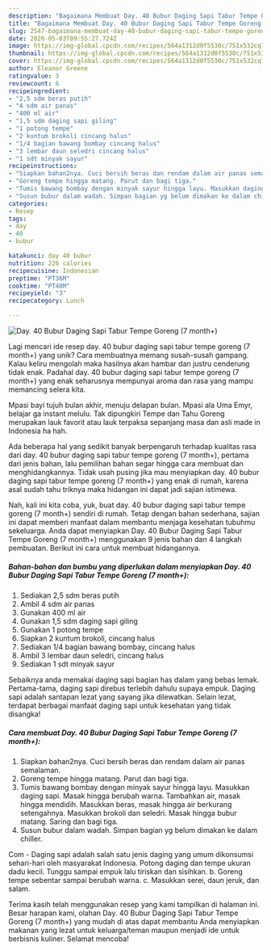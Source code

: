 ```yaml
---
description: "Bagaimana Membuat Day. 40 Bubur Daging Sapi Tabur Tempe Goreng (7 month+) Anti Gagal"
title: "Bagaimana Membuat Day. 40 Bubur Daging Sapi Tabur Tempe Goreng (7 month+) Anti Gagal"
slug: 2547-bagaimana-membuat-day-40-bubur-daging-sapi-tabur-tempe-goreng-7-month-anti-gagal
date: 2020-05-03T09:55:27.724Z
image: https://img-global.cpcdn.com/recipes/564a1312d0f5530c/751x532cq70/day-40-bubur-daging-sapi-tabur-tempe-goreng-7-month-foto-resep-utama.jpg
thumbnail: https://img-global.cpcdn.com/recipes/564a1312d0f5530c/751x532cq70/day-40-bubur-daging-sapi-tabur-tempe-goreng-7-month-foto-resep-utama.jpg
cover: https://img-global.cpcdn.com/recipes/564a1312d0f5530c/751x532cq70/day-40-bubur-daging-sapi-tabur-tempe-goreng-7-month-foto-resep-utama.jpg
author: Eleanor Greene
ratingvalue: 3
reviewcount: 6
recipeingredient:
- "2,5 sdm beras putih"
- "4 sdm air panas"
- "400 ml air"
- "1,5 sdm daging sapi giling"
- "1 potong tempe"
- "2 kuntum brokoli cincang halus"
- "1/4 bagian bawang bombay cincang halus"
- "3 lembar daun seledri cincang halus"
- "1 sdt minyak sayur"
recipeinstructions:
- "Siapkan bahan2nya. Cuci bersih beras dan rendam dalam air panas semalaman."
- "Goreng tempe hingga matang. Parut dan bagi tiga."
- "Tumis bawang bombay dengan minyak sayur hingga layu. Masukkan daging sapi. Masak hingga berubah warna. Tambahkan air, masak hingga mendidih. Masukkan beras, masak hingga air berkurang setengahnya. Masukkan brokoli dan seledri. Masak hingga bubur matang. Saring dan bagi tiga."
- "Susun bubur dalam wadah. Simpan bagian yg belum dimakan ke dalam chiller."
categories:
- Resep
tags:
- day
- 40
- bubur

katakunci: day 40 bubur 
nutrition: 226 calories
recipecuisine: Indonesian
preptime: "PT36M"
cooktime: "PT48M"
recipeyield: "3"
recipecategory: Lunch

---
```



![Day. 40 Bubur Daging Sapi Tabur Tempe Goreng (7 month+)](https://img-global.cpcdn.com/recipes/564a1312d0f5530c/751x532cq70/day-40-bubur-daging-sapi-tabur-tempe-goreng-7-month-foto-resep-utama.jpg)

Lagi mencari ide resep day. 40 bubur daging sapi tabur tempe goreng (7 month+) yang unik? Cara membuatnya memang susah-susah gampang. Kalau keliru mengolah maka hasilnya akan hambar dan justru cenderung tidak enak. Padahal day. 40 bubur daging sapi tabur tempe goreng (7 month+) yang enak seharusnya mempunyai aroma dan rasa yang mampu memancing selera kita.

Mpasi bayi tujuh bulan akhir, menuju delapan bulan. Mpasi ala Uma Emyr, belajar ga instant melulu. Tak dipungkiri Tempe dan Tahu Goreng merupakan lauk favorit atau lauk terpaksa sepanjang masa dan asli made in Indonesia ha hah.

Ada beberapa hal yang sedikit banyak berpengaruh terhadap kualitas rasa dari day. 40 bubur daging sapi tabur tempe goreng (7 month+), pertama dari jenis bahan, lalu pemilihan bahan segar hingga cara membuat dan menghidangkannya. Tidak usah pusing jika mau menyiapkan day. 40 bubur daging sapi tabur tempe goreng (7 month+) yang enak di rumah, karena asal sudah tahu triknya maka hidangan ini dapat jadi sajian istimewa.


Nah, kali ini kita coba, yuk, buat day. 40 bubur daging sapi tabur tempe goreng (7 month+) sendiri di rumah. Tetap dengan bahan sederhana, sajian ini dapat memberi manfaat dalam membantu menjaga kesehatan tubuhmu sekeluarga. Anda dapat menyiapkan Day. 40 Bubur Daging Sapi Tabur Tempe Goreng (7 month+) menggunakan 9 jenis bahan dan 4 langkah pembuatan. Berikut ini cara untuk membuat hidangannya.

<!--inarticleads1-->

##### Bahan-bahan dan bumbu yang diperlukan dalam menyiapkan Day. 40 Bubur Daging Sapi Tabur Tempe Goreng (7 month+):

1. Sediakan 2,5 sdm beras putih
1. Ambil 4 sdm air panas
1. Gunakan 400 ml air
1. Gunakan 1,5 sdm daging sapi giling
1. Gunakan 1 potong tempe
1. Siapkan 2 kuntum brokoli, cincang halus
1. Sediakan 1/4 bagian bawang bombay, cincang halus
1. Ambil 3 lembar daun seledri, cincang halus
1. Sediakan 1 sdt minyak sayur


Sebaiknya anda memakai daging sapi bagian has dalam yang bebas lemak. Pertama-tama, daging sapi direbus terlebih dahulu supaya empuk. Daging sapi adalah santapan lezat yang sayang jika dilewatkan. Selain lezat, terdapat berbagai manfaat daging sapi untuk kesehatan yang tidak disangka! 

<!--inarticleads2-->

##### Cara membuat Day. 40 Bubur Daging Sapi Tabur Tempe Goreng (7 month+):

1. Siapkan bahan2nya. Cuci bersih beras dan rendam dalam air panas semalaman.
1. Goreng tempe hingga matang. Parut dan bagi tiga.
1. Tumis bawang bombay dengan minyak sayur hingga layu. Masukkan daging sapi. Masak hingga berubah warna. Tambahkan air, masak hingga mendidih. Masukkan beras, masak hingga air berkurang setengahnya. Masukkan brokoli dan seledri. Masak hingga bubur matang. Saring dan bagi tiga.
1. Susun bubur dalam wadah. Simpan bagian yg belum dimakan ke dalam chiller.


Com - Daging sapi adalah salah satu jenis daging yang umum dikonsumsi sehari-hari oleh masyarakat Indonesia. Potong daging dan tempe ukuran dadu kecil. Tunggu sampai empuk lalu tiriskan dan sisihkan. b. Goreng tempe sebentar sampai berubah warna. c. Masukkan serei, daun jeruk, dan salam. 

Terima kasih telah menggunakan resep yang kami tampilkan di halaman ini. Besar harapan kami, olahan Day. 40 Bubur Daging Sapi Tabur Tempe Goreng (7 month+) yang mudah di atas dapat membantu Anda menyiapkan makanan yang lezat untuk keluarga/teman maupun menjadi ide untuk berbisnis kuliner. Selamat mencoba!
